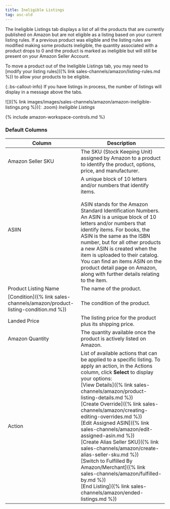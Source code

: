```yaml
---
title: Ineligible Listings
tag: asc-old
---
```



The Ineligible Listings tab displays a list of all the products that are currently published on Amazon but are not eligible as a listing based on your current listing rules. If a previous product was eligible and the listing rules are modified making some products ineligible, the quantity associated with a product drops to 0 and the product is marked as ineligible but will still be present on your Amazon Seller Account.

To move a product out of the Ineligible Listings tab, you may need to [modify your listing rules]({% link sales-channels/amazon/listing-rules.md %}) to allow your products to be eligible.

{:.bs-callout-info}
If you have listings in process, the number of listings will display in a message above the tabs.

![]({% link images/images/sales-channels/amazon/amazon-ineligible-listings.png %}){: .zoom}
_Ineligible Listings_

{% include amazon-workspace-controls.md %}

### Default Columns

|Column|Description|
|--- |--- |
|Amazon Seller SKU|The SKU (Stock Keeping Unit) assigned by Amazon to a product to identify the product, options, price, and manufacturer. |
|ASIIN|A unique block of 10 letters and/or numbers that identify items.<br/><br/>ASIN stands for the Amazon Standard Identification Numbers. An ASIN is a unique block of 10 letters and/or numbers that identify items. For books, the ASIN is the same as the ISBN number, but for all other products a new ASIN is created when the item is uploaded to their catalog. You can find an items ASIN on the product detail page on Amazon, along with further details relating to the item. |
|Product Listing Name|The name of the product. |
|[Condition]({% link sales-channels/amazon/product-listing-condition.md %})|The condition of the product. |
|Landed Price|The listing price for the product plus its shipping price. |
|Amazon Quantity|The quantity available once the product is actively listed on Amazon. |
|Action|List of available actions that can be applied to a specific listing. To apply an action, in the Actions column, click **Select** to display your options:<br/>[View Details]({% link sales-channels/amazon/product-listing-details.md %})<br/>[Create Override]({% link sales-channels/amazon/creating-editing-overrides.md %})<br/>[Edit Assigned ASIN]({% link sales-channels/amazon/edit-assigned-asin.md %})<br/>[Create Alias Seller SKU]({% link sales-channels/amazon/create-alias-seller-sku.md %})<br/>[Switch to Fulfilled By Amazon/Merchant]({% link sales-channels/amazon/fulfilled-by.md %})<br/>[End Listing]({% link sales-channels/amazon/ended-listings.md %}) |
